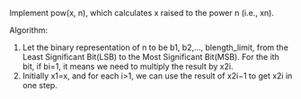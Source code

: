 Implement pow(x, n), which calculates x raised to the power n (i.e., xn).

Algorithm:
1. Let the binary representation of n to be b1, b2,..., blength_limit, from the Least Significant Bit(LSB) to the Most Significant Bit(MSB). For the ith bit, if bi=1, it means we need to multiply the result by x2i.
2. Initially x1=x, and for each i>1, we can use the result of x2i−1 to get x2i in one step.
